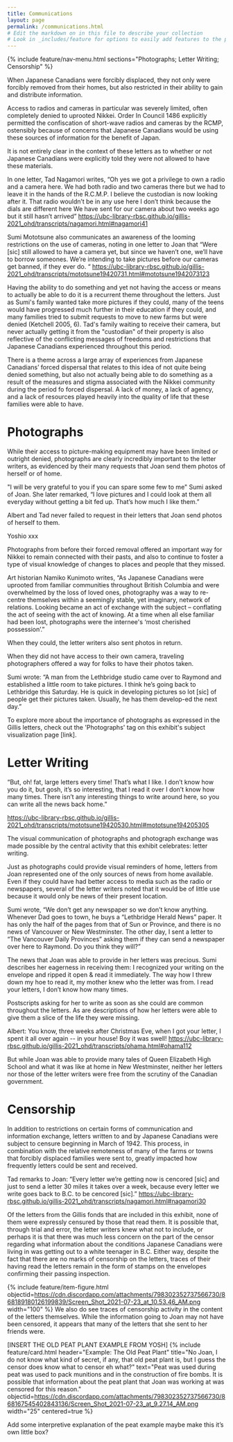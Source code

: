 ```yaml
---
title: Communications
layout: page
permalink: /communications.html
# Edit the markdown on in this file to describe your collection
# Look in _includes/feature for options to easily add features to the page
---
```


{% include feature/nav-menu.html sections="Photographs; Letter Writing; Censorship" %}

When Japanese Canadians were forcibly displaced, they not only were forcibly removed from their homes, but also restricted in their ability to gain and distribute information.

Access to radios and cameras in particular was severely limited, often completely denied to uprooted Nikkei. Order In Council 1486 explicitly permitted the confiscation of short-wave radios and cameras by the RCMP, ostensibly because of concerns that Japanese Canadians would be using these sources of information for the benefit of Japan.

It is not entirely clear in the context of these letters as to whether or not Japanese Canadians were explicitly told they were not allowed to have these materials.

In one letter, Tad Nagamori writes, “Oh yes we got a privilege to own a radio and a camera here. We had both radio and two cameras there but we had to leave it in the hands of the R.C.M.P. I believe the custodian is now looking after it. That radio wouldn’t be in any use here I don’t think because the dials are different here We have sent for our camera about two weeks ago but it still hasn’t arrived”
https://ubc-library-rbsc.github.io/gillis-2021_ohd/transcripts/nagamori.html#nagamori41

Sumi Mototsune also communicates an awareness of the looming restrictions on the use of cameras, noting in one letter to Joan that “Were [sic] still allowed to have a camera yet, but since we haven’t one, we’ll have to borrow someones. We’re intending to take pictures before our cameras get banned, if they ever do. “
https://ubc-library-rbsc.github.io/gillis-2021_ohd/transcripts/mototsune19420731.html#mototsune1942073123

Having the ability to do something and yet not having the access or means to actually be able to do it is a recurrent theme throughout the letters. Just as Sumi's family wanted take more pictures if they could, many of the teens would have progressed much further in their education if they could, and many families tried to submit requests to move to new farms but were denied (Ketchell 2005, 6). Tad's family waiting to receive their camera, but never actually getting it from the "custodian" of their property is also reflective of the conflicting messages of freedoms and restrictions that Japanese Canadians experienced throughout this period.

There is a theme across a large array of experiences from Japanese Canadians’ forced dispersal that relates to this idea of not quite being denied something, but also not actually being able to do something as a result of the measures and stigma associated with the Nikkei community during the period fo forced dispersal. A lack of money, a lack of agency, and a lack of resources played heavily into the quality of life that these families were able to have.

# Photographs

While their access to picture-making equipment may have been limited or outright denied, photographs are clearly incredibly important to the letter writers, as evidenced by their many requests that Joan send them photos of herself or of home.

"I will be very grateful to you if you can spare some few to me" Sumi asked of Joan. She later remarked, “I love pictures and I could look at them all everyday without getting a bit fed up. That’s how much I like them.”

Albert and Tad never failed to request in their letters that Joan send photos of herself to them. 

Yoshio xxx

Photographs from before their forced removal offered an important way for Nikkei to remain connected with their pasts, and also to continue to foster a type of visual knowledge of changes to places and people that they missed.

Art historian Namiko Kunimoto writes, “As Japanese Canadians were uprooted from familiar communities throughout British Columbia and were overwhelmed by the loss of loved ones, photography was a way to re-centre themselves within a seemingly stable, yet imaginary, network of relations. Looking became an act of exchange with the subject – conflating the act of seeing with the act of knowing. At a time when all else familiar had been lost, photographs were the internee's ‘most cherished possession’.”

When they could, the letter writers also sent photos in return.

When they did not have access to their own camera, traveling photographers offered a way for folks to have their photos taken.

Sumi wrote: “A man from the Lethbridge studio came over to Raymond and established a little room to take pictures. I think he’s going back to Lethbridge this Saturday. He is quick in developing pictures so lot [sic] of people get their pictures taken. Usually, he has them develop-ed the next day.”

To explore more about the importance of photographs as expressed in the Gillis letters, check out the 'Photographs' tag on this exhibit's subject visualization page [link].

# Letter Writing

“But, oh! fat, large letters every time! That’s what I like. I don’t know how you do it, but gosh, it’s so interesting, that I read it over I don’t know how many times. There isn’t any interesting things to write around here, so you can write all the news back home.” 

https://ubc-library-rbsc.github.io/gillis-2021_ohd/transcripts/mototsune19420530.html#mototsune194205305

The visual communication of photographs and photograph exchange was made possible by the central activity that this exhibit celebrates: letter writing.

Just as photographs could provide visual reminders of home, letters from Joan represented one of the only sources of news from home available. Even if they could have had better access to media such as the radio or newspapers, several of the letter writers noted that it would be of little use because it would only be news of their present location.

Sumi wrote, “We don’t get any newspaper so we don’t know anything. Whenever Dad goes to town, he buys a “Lethbridge Herald News” paper. It has only the half of the pages from that of Sun or Province, and there is no news of Vancouver or New Westminster. The other day, I sent a letter to “The Vancouver Daily Provinces” asking them if they can send a newspaper over here to Raymond. Do you think they will?”

The news that Joan was able to provide in her letters was precious.
Sumi describes her eagerness in receiving them: I recognized your writing on the envelope and ripped it open & read it immediately. The way how I threw down my hoe to read it, my mother knew who the letter was from. I read your letters, I don’t know how many times.

Postscripts asking for her to write as soon as she could are common throughout the letters. As are descriptions of how her letters were able to give them a slice of the life they were missing.

Albert: You know, three weeks after Christmas Eve, when I got your letter, I spent it all over again -- in your house! Boy it was swell! https://ubc-library-rbsc.github.io/gillis-2021_ohd/transcripts/ohama.html#ohama112

But while Joan was able to provide many tales of Queen Elizabeth High School and what it was like at home in New Westminster, neither her letters nor those of the letter writers were free from the scrutiny of the Canadian government.

# Censorship

In addition to restrictions on certain forms of communication and information exchange, letters written to and by Japanese Canadians were subject to censure beginning in March of 1942. This process, in combination with the relative remoteness of many of the farms or towns that forcibly displaced families were sent to, greatly impacted how frequently letters could be sent and received.

Tad remarks to Joan: “Every letter we’re getting now is cencored [sic] and just to send a letter 30 miles it takes over a week, because every letter we write goes back to B.C. to be cencored [sic].”
https://ubc-library-rbsc.github.io/gillis-2021_ohd/transcripts/nagamori.html#nagamori30

Of the letters from the Gillis fonds that are included in this exhibit, none of them were expressly censured by those that read them. It is possible that, through trial and error, the letter writers knew what not to include, or perhaps it is that there was much less concern on the part of the censor regarding what information about the conditions Japanese Canadians were living in was getting out to a white teenager in B.C. Either way, despite the fact that there are no marks of censorship on the letters, traces of their having read the letters remain in the form of stamps on the envelopes confirming their passing inspection.

{% include feature/item-figure.html objectid=https://cdn.discordapp.com/attachments/798302352737566730/868189180126199839/Screen_Shot_2021-07-23_at_10.53.46_AM.png
 width="100" %}
We also do see traces of censorship activity in the content of the letters themselves. While the information going to Joan may not have been censored, it appears that many of the letters that she sent to her friends were.

[INSERT THE OLD PEAT PLANT EXAMPLE FROM YOSH]
{% include feature/card.html header="Example: The Old Peat Plant" title="No Joan, I do not know what kind of secret, if any, that old peat plant is, but I guess the censor does know what to censor eh what?" text="Peat was used during peat was used to pack munitions and in the construction of fire bombs. It is possible that information about the peat plant that Joan was working at was censored for this reason." objectid=https://cdn.discordapp.com/attachments/798302352737566730/868167545402843136/Screen_Shot_2021-07-23_at_9.27.14_AM.png width="25" centered=true %}

Add some interpretive explanation of the peat example maybe make this it’s own little box?
